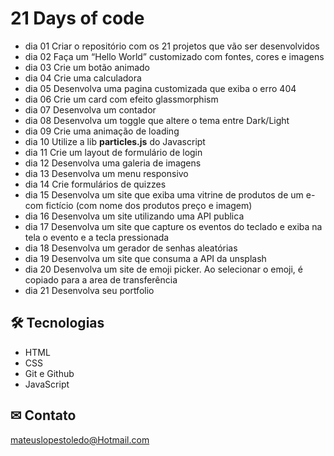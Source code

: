 # 21 Days of code 

- dia 01  Criar o repositório com os 21 projetos que vão ser desenvolvidos
- dia 02  Faça um “Hello World” customizado com fontes, cores e imagens
- dia 03  Crie um botão animado
- dia 04  Crie uma calculadora
- dia 05  Desenvolva uma pagina customizada que exiba o erro 404
- dia 06  Crie um card com efeito glassmorphism
- dia 07  Desenvolva um contador
- dia 08  Desenvolva um toggle que altere o tema entre Dark/Light
- dia 09  Crie uma animação de loading
- dia 10  Utilize a lib ****particles.js**** do Javascript
- dia 11  Crie um layout de formulário de login
- dia 12  Desenvolva uma galeria de imagens
- dia 13  Desenvolva um menu responsivo
- dia 14  Crie formulários de quizzes
- dia 15  Desenvolva um site que exiba uma vitrine de produtos de um e-com fictício (com nome dos produtos preço e imagem)
- dia 16  Desenvolva um site utilizando uma API publica
- dia 17  Desenvolva um site que capture os eventos do teclado e exiba na tela o evento e a tecla pressionada
- dia 18  Desenvolva um gerador de senhas aleatórias
- dia 19  Desenvolva um site que consuma a API da unsplash
- dia 20  Desenvolva um site de emoji picker. Ao selecionar o emoji, é copiado para a area de transferência
- dia 21  Desenvolva seu portfolio 

## 🛠 Tecnologias 

- HTML
- CSS
- Git e Github
- JavaScript

## ✉ Contato


mateuslopestoledo@Hotmail.com
